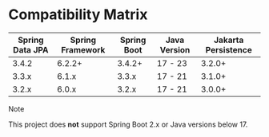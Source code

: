 # Compatibility Matrix

| Spring Data JPA | Spring Framework | Spring Boot | Java Version | Jakarta Persistence |
|-----------------|------------------|-------------|--------------|---------------------|
| 3.4.2           | 6.2.2+           | 3.4.2+      | 17 - 23      | 3.2.0+              |
| 3.3.x           | 6.1.x            | 3.3.x       | 17 - 21      | 3.1.0+              |
| 3.2.x           | 6.0.x            | 3.2.x       | 17 - 21      | 3.0.0+              |

> [!NOTE]
> This project does **not** support Spring Boot 2.x or Java versions below 17.
